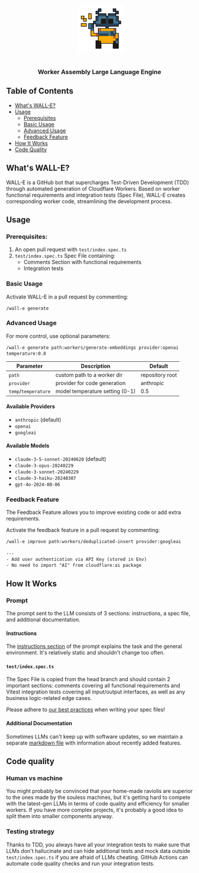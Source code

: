 <div align="center">
  <img src="./misc/readme/wall-e.png" height="128px" width="128px" />
</div>

<div align="center">
  <h3>Worker Assembly Large Language Engine</h3>
</div>

## Table of Contents
- [What's WALL-E?](#whats-wall-e)
- [Usage](#usage)
  - [Prerequisites](#prerequisites)
  - [Basic Usage](#basic-usage)
  - [Advanced Usage](#advanced-usage)
  - [Feedback Feature](#feedback-feature)
- [How It Works](#how-it-works)
- [Code Quality](#code-quality)

## What's WALL-E?

WALL-E is a GitHub bot that supercharges Test-Driven Development (TDD) through automated generation of Cloudflare Workers. Based on worker functional requirements and integration tests (Spec File), WALL-E creates corresponding worker code, streamlining the development process.

## Usage
### Prerequisites:
1. An open pull request with `test/index.spec.ts`
2. `test/index.spec.ts` Spec File containing:
   - Comments Section with functional requirements
   - Integration tests
### Basic Usage
Activate WALL-E in a pull request by commenting:
```
/wall-e generate
```
### Advanced Usage

For more control, use optional parameters:

```
/wall-e generate path:workers/generate-embeddings provider:openai temperature:0.8
```

| Parameter | Description | Default |
|--------|-------------|---------|
| `path` | custom path to a worker dir | repository root |
| `provider` | provider for code generation | anthropic |
| `temp`/`temperature` | model temperature setting (0-1) | 0.5 |

#### Available Providers

- `anthropic` (default)
- `openai`
- `googleai`

#### Available Models

- `claude-3-5-sonnet-20240620` (default)
- `claude-3-opus-20240229`
- `claude-3-sonnet-20240229`
- `claude-3-haiku-20240307`
- `gpt-4o-2024-08-06`

### Feedback Feature
The Feedback Feature allows you to improve existing code or add extra requirements. 

Activate the feedback feature in a pull request by commenting:

```
/wall-e improve path:workers/deduplicated-insert provider:googleai

---
- Add user authentication via API Key (stored in Env)
- No need to import "AI" from cloudflare:ai package
```

## How It Works

### Prompt

The prompt sent to the LLM consists of 3 sections: instructions, a spec file, and additional documentation.

#### Instructions

The [instructions section](markdown/instructions.md) of the prompt explains the task and the general environment. It's relatively static and shouldn't change too often.

#### `test/index.spec.ts`

The Spec File is copied from the head branch and should contain 2 important sections: comments covering all functional requirements and Vitest integration tests covering all input/output interfaces, as well as any business logic-related edge cases.

Please adhere to [our best practices](wiki/spec_file_best_practices.md) when writing your spec files!

#### Additional Documentation

Sometimes LLMs can't keep up with software updates, so we maintain a separate [markdown file](markdown/documentation.md) with information about recently added features.

## Code quality

### Human vs machine

You might probably be convinced that your home-made raviolis are superior to the ones made by the souless machines, but it's getting hard to compete with the latest-gen LLMs in terms of code quality and efficiency for smaller workers. If you have more complex projects, it's probably a good idea to split them into smaller components anyway.

### Testing strategy

Thanks to TDD, you always have all your integration tests to make sure that LLMs don't hallucinate and can hide additional tests and mock data outside `test/index.spec.ts` if you are afraid of LLMs cheating. GitHub Actions can automate code quality checks and run your integration tests.
